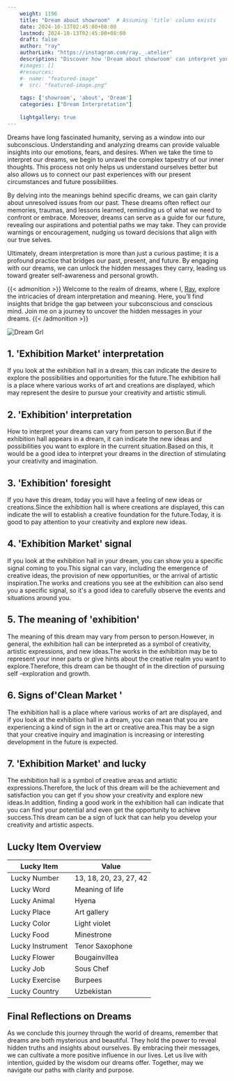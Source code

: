 ```yaml
---
    weight: 1196
    title: "Dream about showroom"  # Assuming 'title' column exists
    date: 2024-10-13T02:45:00+08:00
    lastmod: 2024-10-13T02:45:00+08:00
    draft: false
    author: "ray"
    authorLink: "https://instagram.com/ray._.atelier"
    description: "Discover how 'Dream about showroom' can interpret your future and uncover its significant meanings in your life."
    #images: []
    #resources:
    #- name: "featured-image"
    #  src: "featured-image.png"
    
    tags: ['showroom', 'about', 'Dream']
    categories: ["Dream Interpretation"]
    
    lightgallery: true
---
```

    
Dreams have long fascinated humanity, serving as a window into our subconscious. Understanding and analyzing dreams can provide valuable insights into our emotions, fears, and desires. When we take the time to interpret our dreams, we begin to unravel the complex tapestry of our inner thoughts. This process not only helps us understand ourselves better but also allows us to connect our past experiences with our present circumstances and future possibilities.

By delving into the meanings behind specific dreams, we can gain clarity about unresolved issues from our past. These dreams often reflect our memories, traumas, and lessons learned, reminding us of what we need to confront or embrace. Moreover, dreams can serve as a guide for our future, revealing our aspirations and potential paths we may take. They can provide warnings or encouragement, nudging us toward decisions that align with our true selves.

Ultimately, dream interpretation is more than just a curious pastime; it is a profound practice that bridges our past, present, and future. By engaging with our dreams, we can unlock the hidden messages they carry, leading us toward greater self-awareness and personal growth.

{{< admonition >}}
Welcome to the realm of dreams, where I, [Ray](https://instagram.com/ray._.atelier), explore the intricacies of dream interpretation and meaning. Here, you’ll find insights that bridge the gap between your subconscious and conscious mind. Join me on a journey to uncover the hidden messages in your dreams.
{{< /admonition >}}

![Dream Grl](https://cdn.pixabay.com/photo/2017/11/02/03/35/gothic-2910057_1280.jpg "Dream Grl")

## 1. 'Exhibition Market' interpretation
If you look at the exhibition hall in a dream, this can indicate the desire to explore the possibilities and opportunities for the future.The exhibition hall is a place where various works of art and creations are displayed, which may represent the desire to pursue your creativity and artistic stimuli.

## 2. 'Exhibition' interpretation
How to interpret your dreams can vary from person to person.But if the exhibition hall appears in a dream, it can indicate the new ideas and possibilities you want to explore in the current situation.Based on this, it would be a good idea to interpret your dreams in the direction of stimulating your creativity and imagination.

## 3. 'Exhibition' foresight
If you have this dream, today you will have a feeling of new ideas or creations.Since the exhibition hall is where creations are displayed, this can indicate the will to establish a creative foundation for the future.Today, it is good to pay attention to your creativity and explore new ideas.

## 4. 'Exhibition Market' signal
If you look at the exhibition hall in your dream, you can show you a specific signal coming to you.This signal can vary, including the emergence of creative ideas, the provision of new opportunities, or the arrival of artistic inspiration.The works and creations you see at the exhibition can also send you a specific signal, so it's a good idea to carefully observe the events and situations around you.

## 5. The meaning of 'exhibition'
The meaning of this dream may vary from person to person.However, in general, the exhibition hall can be interpreted as a symbol of creativity, artistic expressions, and new ideas.The works in the exhibition may be to represent your inner parts or give hints about the creative realm you want to explore.Therefore, this dream can be thought of in the direction of pursuing self -exploration and growth.

## 6. Signs of'Clean Market '
The exhibition hall is a place where various works of art are displayed, and if you look at the exhibition hall in a dream, you can mean that you are experiencing a kind of sign in the art or creative area.This may be a sign that your creative inquiry and imagination is increasing or interesting development in the future is expected.

## 7. 'Exhibition Market' and lucky
The exhibition hall is a symbol of creative areas and artistic expressions.Therefore, the luck of this dream will be the achievement and satisfaction you can get if you show your creativity and explore new ideas.In addition, finding a good work in the exhibition hall can indicate that you can find your potential and even get the opportunity to achieve success.This dream can be a sign of luck that can help you develop your creativity and artistic aspects.

## Lucky Item Overview
| Lucky Item          | Value              |
|---------------|--------------------|
| Lucky Number        | 13, 18, 20, 23, 27, 42  |
| Lucky Word          | Meaning of life |
| Lucky Animal        | Hyena |
| Lucky Place         | Art gallery     |
| Lucky Color         | Light violet     |
| Lucky Food          | Minestrone      |
| Lucky Instrument    | Tenor Saxophone |
| Lucky Flower        | Bougainvillea    |
| Lucky Job           | Sous Chef       |
| Lucky Exercise      | Burpees  |
| Lucky Country       | Uzbekistan    |


##  Final Reflections on Dreams

As we conclude this journey through the world of dreams, remember that dreams are both mysterious and beautiful. They hold the power to reveal hidden truths and insights about ourselves. By embracing their messages, we can cultivate a more positive influence in our lives. Let us live with intention, guided by the wisdom our dreams offer. Together, may we navigate our paths with clarity and purpose.
